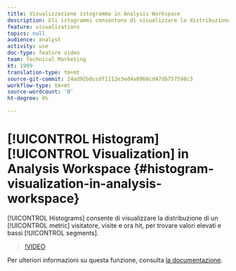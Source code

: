 ```yaml
---
title: Visualizzazione istogramma in Analysis Workspace
description: Gli istogrammi consentono di visualizzare la distribuzione di una metrica tra i visitatori, le visite e ora gli hit, per trovare segmenti di alto e basso valore.
feature: visualizations
topics: null
audience: analyst
activity: use
doc-type: feature video
team: Technical Marketing
kt: 1909
translation-type: tm+mt
source-git-commit: 24ad92b0ccdf1112e3ed4a0968cd47db757598c3
workflow-type: tm+mt
source-wordcount: '0'
ht-degree: 0%

---
```



# [!UICONTROL Histogram] [!UICONTROL Visualization] in  Analysis Workspace {#histogram-visualization-in-analysis-workspace}

[!UICONTROL Histograms] consente di visualizzare la distribuzione di un [!UICONTROL metric] visitatore, visite e ora hit, per trovare valori elevati e bassi [!UICONTROL segments].

>[!VIDEO](https://video.tv.adobe.com/v/23725/?quality=12)

Per ulteriori informazioni su questa funzione, consulta [la documentazione](https://marketing.adobe.com/resources/help/en_US/analytics/analysis-workspace/histogram.html).
